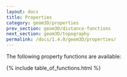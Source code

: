 ```yaml
---
layout: docs
title: Properties
category: geom3D/properties
prev_section: geom3D/distance-functions
next_section: geom3D/topography
permalink: /docs/1.4.0/geom3D/properties/
---
```


The following property functions are available:

{% include table_of_functions.html %}
